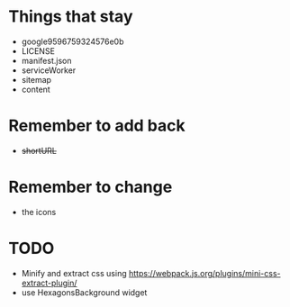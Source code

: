 # Things that stay
  - google9596759324576e0b
  - LICENSE
  - manifest.json
  - serviceWorker
  - sitemap
  - content

# Remember to add back
  - ~~shortURL~~

# Remember to change
  - the icons

# TODO
  - Minify and extract css using https://webpack.js.org/plugins/mini-css-extract-plugin/
  - use HexagonsBackground widget